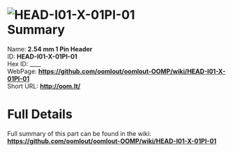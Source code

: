 
![HEAD-I01-X-01PI-01](https://github.com/oomlout/oomlout-OOMP/blob/master/parts/HEAD-I01-X-01PI-01/HEAD-I01-X-01PI-01_420.jpg)   
Summary
=================
  
Name: __2.54 mm 1 Pin Header__    
ID: __HEAD-I01-X-01PI-01__   
Hex ID: ____   
WebPage: __https://github.com/oomlout/oomlout-OOMP/wiki/HEAD-I01-X-01PI-01__   
Short URL: __http://oom.lt/__   

Full Details
==========================
Full summary of this part can be found in the wiki:   
__https://github.com/oomlout/oomlout-OOMP/wiki/HEAD-I01-X-01PI-01__    


